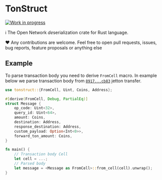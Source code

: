# TonStruct

[![Work in progress](https://img.shields.io/badge/WORK%20IN%20PROGRESS-DO%20NOT%20USE%20IN%20PRODUCTION-ff0000)](https://github.com/supadupadao/tonstruct/issues)

ℹ️ The Open Network *de*serialization crate for Rust language.

❤️ Any contributions are welcome. Feel free to open pull requests, issues, bug reports, feature proposals or anything
else

## Example

To parse transaction body you need to derive `FromCell` macro. In example below we parse transaction body from [
`8917...cb83`](https://tonviewer.com/transaction/8917a2f87f0b9ec52673b868a7ae111c19654f5b58961b1f7034f384dc5bcb83)
jetton transfer.

```rust
use tonstruct::{FromCell, Uint, Coins, Address};

#[derive(FromCell, Debug, PartialEq)]
struct Message {
    op_code: Uint<32>,
    query_id: Uint<64>,
    amount: Coins,
    destination: Address,
    response_destination: Address,
    custom_payload: Option<Int<0>>,
    forward_ton_amount: Coins,
}

fn main() {
    // Transaction body Cell
    let cell = ...;
    // Parsed body
    let message = <Message as FromCell>::from_cell(cell).unwrap();
}
```